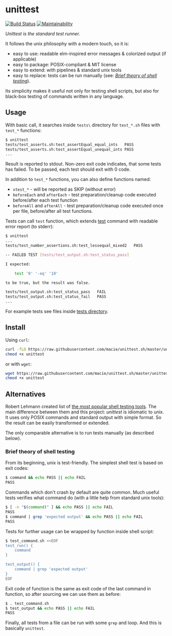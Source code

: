 # unittest

[![Build Status](https://dl.circleci.com/status-badge/img/gh/macie/unittest.sh/tree/master.svg?style=shield)](https://dl.circleci.com/status-badge/redirect/gh/macie/unittest.sh/tree/master)
[![Maintainability](https://api.codeclimate.com/v1/badges/8af95532e36373322d1c/maintainability)](https://codeclimate.com/github/macie/unittest.sh/maintainability)

_Unittest is the standard test runner._

It follows the unix philosophy with a modern touch, so it is:

- easy to use: readable elm-inspired error messages & colorized output (if applicable)
- easy to package: POSIX-compliant & MIT license
- easy to extend: with pipelines & standard unix tools
- easy to replace: tests can be run manually (see: _[Brief theory of shell testing](#brief-theory-of-shell-testing)_).

Its simplicity makes it useful not only for testing shell scripts, but also for black-box testing of commands written
in any language.

## Usage

With basic call, it searches inside `tests\` directory for `test_*.sh` files with `test_*` functions:

```bash
$ unittest
tests/test_asserts.sh:test_assertEqual_equal_ints	PASS
tests/test_asserts.sh:test_assertEqual_unequal_ints	PASS
...
```

Result is reported to stdout. Non-zero exit code indicates, that some tests has failed. To be passed,
each test should exit with 0 code.

In addition to `test_*` functions, you can also define functions named:

- `xtest_*` - will be reported as SKIP (without error)
- `beforeEach` and `afterEach` - test preparation/cleanup code executed before/after each test function
- `beforeAll` and `afterAll` - test preparation/cleanup code executed once per file, before/after all test functions.

Tests can call `test` function, which extends [test](https://pubs.opengroup.org/onlinepubs/9699919799/utilities/test.html)
command with readable error report (to stderr):

```bash
$ unittest
...
tests/test_number_assertions.sh:test_lessequal_mixed2	PASS

-- FAILED TEST [tests/test_output.sh:test_status_pass]

I expected:

    test '0' '-eq' '10'

to be true, but the result was false.

tests/test_output.sh:test_status_pass	FAIL
tests/test_output.sh:test_status_fail	PASS
...
```

For example tests see files inside [tests directory](./tests).

## Install

Using `curl`:
```bash
curl -fLO https://raw.githubusercontent.com/macie/unittest.sh/master/unittest
chmod +x unittest
```

or with `wget`:

```bash
wget https://raw.githubusercontent.com/macie/unittest.sh/master/unittest
chmod +x unittest
```

## Alternatives

Robert Lehmann created list of [the most popular shell testing tools](https://github.com/lehmannro/assert.sh#related-projects).
The main difference between them and this project: _unittest_ is idiomatic to unix. It uses only POSIX commands
and standard output with simple format. So the result can be easily transformed or extended.

The only comparable alternative is to run tests manually (as described below).

### Brief theory of shell testing

From its beginning, unix is test-friendly. The simplest shell test is based on exit codes:

```bash
$ command && echo PASS || echo FAIL
PASS
```

Commands which don't crash by default are quite common. Much useful tests verifies what command do (with
a little help from standard unix tools):

```bash
$ [ -n "$(command)" ] && echo PASS || echo FAIL
PASS
$ command | grep 'expected output' && echo PASS || echo FAIL
PASS
```

Tests for further usage can be wrapped by function inside shell script:

```bash
$ test_command.sh <<EOF
test_run() {
    command
}

test_output() {
    command | grep 'expected output'
}
EOF
```

Exit code of function is the same as exit code of the last command in function, so after sourcing we can use them as before:

```bash
$ . test_command.sh
$ test_output && echo PASS || echo FAIL
PASS
```

Finally, all tests from a file can be run with some `grep` and loop. And this is basically `unittest`.

